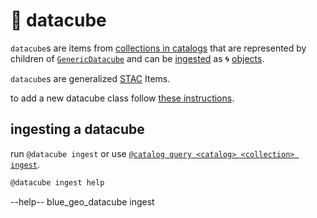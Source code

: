 # 🧊 datacube

`datacube`s are items from [collections in catalogs](../catalog/) that are represented by children of [`GenericDatacube`](../../catalog/generic/datacube.py) and can be [ingested](#ingesting-a-datacube) as 🌀 [objects](https://kamangir-public.s3.ca-central-1.amazonaws.com/giza-v1/giza.pdf).

`datacube`s are generalized [STAC](https://stacspec.org/en/tutorials/intro-to-stac/) Items.

to add a new datacube class follow [these instructions](../doc/adding-catalogs-and-datacubes.md).

## ingesting a datacube

run `@datacube ingest`  or use [`@catalog query <catalog> <collection> ingest`](../catalog/). 

```bash
@datacube ingest help
```
--help-- blue_geo_datacube ingest
